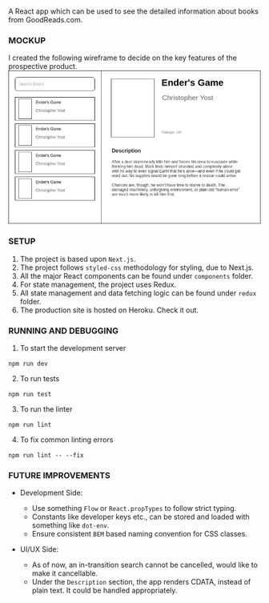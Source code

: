 ###
A React app which can be used to see the detailed information about books from GoodReads.com.

### MOCKUP
I created the following wireframe to decide on the key features of the prospective product.
![](mockup.png)

### SETUP
1. The project is based upon `Next.js`.
2. The project follows `styled-css` methodology for styling, due to Next.js.
3. All the major React components can be found under `components` folder.
4. For state management, the project uses Redux. 
5. All state management and data fetching logic can be found under `redux` folder.
6. The production site is hosted on Heroku. Check it out.

### RUNNING AND DEBUGGING
1. To start the development server
```
npm run dev
```

2. To run tests
```
npm run test
```

3. To run the linter
```
npm run lint
```

4. To fix common linting errors
```
npm run lint -- --fix
```

### FUTURE IMPROVEMENTS
- Development Side:
  - Use something `Flow` or `React.propTypes` to follow strict typing.
  - Constants like developer keys etc., can be stored and loaded with something like `dot-env`.
  - Ensure consistent `BEM` based naming convention for CSS classes.

- UI/UX Side:
  - As of now, an in-transition search cannot be cancelled, would like to make it cancellable.
  - Under the `Description` section, the app renders CDATA, instead of plain text. It could be handled appropriately.